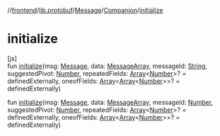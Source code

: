 //[frontend](../../../../index.md)/[lib.protobuf](../../index.md)/[Message](../index.md)/[Companion](index.md)/[initialize](initialize.md)

# initialize

[js]\
fun [initialize](initialize.md)(msg: [Message](../index.md), data: [MessageArray](../../index.md#-185924924%2FClasslikes%2F2039821458), messageId: [String](https://kotlinlang.org/api/latest/jvm/stdlib/kotlin/-string/index.html), suggestedPivot: [Number](https://kotlinlang.org/api/latest/jvm/stdlib/kotlin/-number/index.html), repeatedFields: [Array](https://kotlinlang.org/api/latest/jvm/stdlib/kotlin/-array/index.html)&lt;[Number](https://kotlinlang.org/api/latest/jvm/stdlib/kotlin/-number/index.html)&gt;? = definedExternally, oneofFields: [Array](https://kotlinlang.org/api/latest/jvm/stdlib/kotlin/-array/index.html)&lt;[Array](https://kotlinlang.org/api/latest/jvm/stdlib/kotlin/-array/index.html)&lt;[Number](https://kotlinlang.org/api/latest/jvm/stdlib/kotlin/-number/index.html)&gt;&gt;? = definedExternally)

fun [initialize](initialize.md)(msg: [Message](../index.md), data: [MessageArray](../../index.md#-185924924%2FClasslikes%2F2039821458), messageId: [Number](https://kotlinlang.org/api/latest/jvm/stdlib/kotlin/-number/index.html), suggestedPivot: [Number](https://kotlinlang.org/api/latest/jvm/stdlib/kotlin/-number/index.html), repeatedFields: [Array](https://kotlinlang.org/api/latest/jvm/stdlib/kotlin/-array/index.html)&lt;[Number](https://kotlinlang.org/api/latest/jvm/stdlib/kotlin/-number/index.html)&gt;? = definedExternally, oneofFields: [Array](https://kotlinlang.org/api/latest/jvm/stdlib/kotlin/-array/index.html)&lt;[Array](https://kotlinlang.org/api/latest/jvm/stdlib/kotlin/-array/index.html)&lt;[Number](https://kotlinlang.org/api/latest/jvm/stdlib/kotlin/-number/index.html)&gt;&gt;? = definedExternally)
